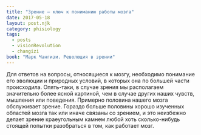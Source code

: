 ```yaml
---
title: "Зрение – ключ к пониманию работы мозга"
date: 2017-05-18
layout: post.njk
category: phisiology
tags:
  - posts
  - visionRevolution
  - changizi
book: "Марк Чангизи. Революция в зрении"
---
```


Для ответов на вопросы, относящиеся к мозгу, необходимо понимание его эволюции и природных условий, в которых она по большей части происходила. Опять-таки, в случае зрения мы располагаем значительно более ясной картиной, чем в случае других наших чувств, мышления или поведения. Примерно половина нашего мозга обслуживает зрение. Гораздо больше половины хорошо изученных областей мозга так или иначе связаны со зрением, и это неизбежно делает зрение краеугольным камнем любой хоть сколько-нибудь стоящей попытки разобраться в том, как работает мозг.
